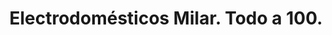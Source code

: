 ---
title: "Electrodomésticos Milar. Todo a 100."
url: /lodosa/electrodomesticos-milar-todo-a-100/
shop: Eisenwaren
---